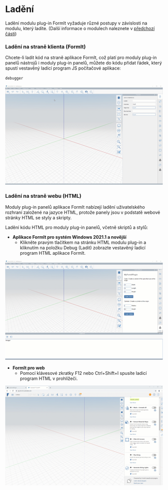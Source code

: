 # Ladění

Ladění modulu plug-in FormIt vyžaduje různé postupy v závislosti na modulu, který ladíte. (Další informace o modulech naleznete v [předchozí části](client-side-vs-web-side-engines.md))

### **Ladění na straně klienta (FormIt)**

Chcete-li ladit kód na straně aplikace FormIt, což platí pro moduly plug-in panelů nástrojů i moduly plug-in panelů, můžete do kódu přidat řádek, který spustí vestavěný ladicí program JS počítačové aplikace:

`debugger`

![](../../../.gitbook/assets/debugger.gif)

### **Ladění na straně webu (HTML)**

Moduly plug-in panelů aplikace FormIt nabízejí ladění uživatelského rozhraní založené na jazyce HTML, protože panely jsou v podstatě webové stránky HTML se styly a skripty.

Ladění kódu HTML pro moduly plug-in panelů, včetně skriptů a stylů:

* **Aplikace FormIt pro systém Windows 2021.1 a novější**
   * Klikněte pravým tlačítkem na stránku HTML modulu plug-in a kliknutím na položku Debug (Ladit) zobrazte vestavěný ladicí program HTML aplikace FormIt.

![](../../../.gitbook/assets/debugpanelplugin.gif)

* **FormIt pro web**
   * Pomocí klávesové zkratky F12 nebo Ctrl+Shift+I spusíte ladicí program HTML v prohlížeči.

![](../../../.gitbook/assets/debugonweb.gif)

